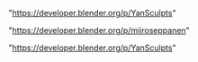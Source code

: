 "https://developer.blender.org/p/YanSculpts"

"https://developer.blender.org/p/miiroseppanen"

 
"https://developer.blender.org/p/YanSculpts"


 
